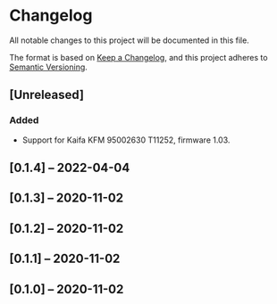# Changelog

All notable changes to this project will be documented in this file.

The format is based on [Keep a Changelog](https://keepachangelog.com/en/1.0.0/),
and this project adheres to [Semantic Versioning](https://semver.org/spec/v2.0.0.html).

## [Unreleased]

### Added
- Support for Kaifa KFM 95002630 T11252, firmware 1.03.

## [0.1.4] – 2022-04-04
## [0.1.3] – 2020-11-02
## [0.1.2] – 2020-11-02
## [0.1.1] – 2020-11-02
## [0.1.0] – 2020-11-02
